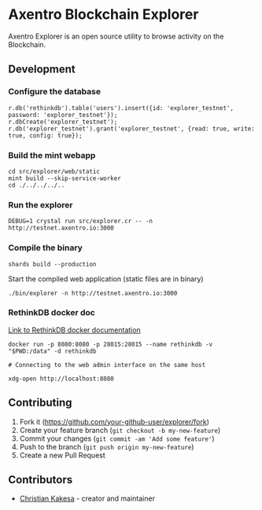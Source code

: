 # Axentro Blockchain Explorer

Axentro Explorer is an open source utility to browse activity on the Blockchain.

## Development

### Configure the database

    r.db('rethinkdb').table('users').insert({id: 'explorer_testnet', password: 'explorer_testnet'});
    r.dbCreate('explorer_testnet');
    r.db('explorer_testnet').grant('explorer_testnet', {read: true, write: true, config: true});

### Build the mint webapp

    cd src/explorer/web/static
    mint build --skip-service-worker
    cd ./../../../..

### Run the explorer

    DEBUG=1 crystal run src/explorer.cr -- -n http://testnet.axentro.io:3000

### Compile the binary

    shards build --production

Start the compiled web application (static files are in binary)

    ./bin/explorer -n http://testnet.axentro.io:3000 

### RethinkDB docker doc

[Link to RethinkDB docker documentation](https://docs.docker.com/samples/library/rethinkdb/)

    docker run -p 8080:8080 -p 28015:28015 --name rethinkdb -v "$PWD:/data" -d rethinkdb

    # Connecting to the web admin interface on the same host

    xdg-open http://localhost:8080

## Contributing

1. Fork it (<https://github.com/your-github-user/explorer/fork>)
2. Create your feature branch (`git checkout -b my-new-feature`)
3. Commit your changes (`git commit -am 'Add some feature'`)
4. Push to the branch (`git push origin my-new-feature`)
5. Create a new Pull Request

## Contributors

* [Christian Kakesa](https://github.com/your-github-user) - creator and maintainer
